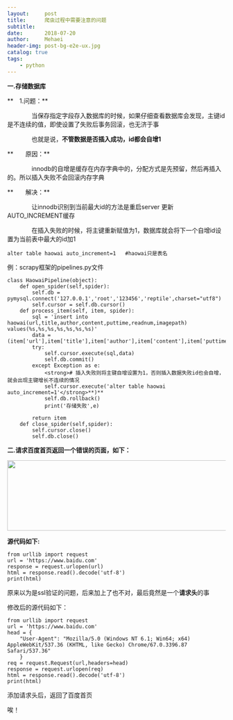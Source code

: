 ```yaml
---
layout:     post
title:      爬虫过程中需要注意的问题
subtitle:   
date:       2018-07-20
author:     Mehaei
header-img: post-bg-e2e-ux.jpg
catalog: true
tags:
    - python
---
```

**一.存储数据库**

**　1.问题：**

　　　　当保存指定字段存入数据库的时候，如果仔细查看数据库会发现，主键id是不连续的值，即使设置了失败后事务回滚，也无济于事

　　　　也就是说，**不管数据是否插入成功，id都会自增1**

**　　原因：**

　　　　innodb的自增是缓存在内存字典中的，分配方式是先预留，然后再插入的。所以插入失败不会回滚内存字典

**　　解决：**

　　　　让innodb识别到当前最大id的方法是重启server 更新AUTO_INCREMENT缓存

　　　　在插入失败的时候，将主键重新赋值为1，数据库就会将下一个自增id设置为当前表中最大的id加1

```
alter table haowai auto_increment=1   #haowai只是表名
```

例：scrapy框架的pipelines.py文件

```
class HaowaiPipeline(object):
    def open_spider(self,spider):
        self.db = pymysql.connect('127.0.0.1','root','123456','reptile',charset="utf8")
        self.cursor = self.db.cursor()
    def process_item(self, item, spider):
        sql = 'insert into haowai(url,title,author,content,puttime,readnum,imagepath) values(%s,%s,%s,%s,%s,%s,%s)'
        data = (item['url'],item['title'],item['author'],item['content'],item['puttime'],item['readNum'],item['imagePath'])
        try:
            self.cursor.execute(sql,data)
            self.db.commit()
        except Exception as e:
            <strong># 插入失败则将主键自增设置为1，否则插入数据失败id也会自增，就会出现主键增长不连续的情况
            self.cursor.execute('alter table haowai auto_increment=1'</strong>**)**
            self.db.rollback()
            print('存储失败',e)

        return item
    def close_spider(self,spider):
        self.cursor.close()
        self.db.close()
```

**二.请求百度首页返回一个错误的页面，如下：**

<img src="https://images2018.cnblogs.com/blog/1432315/201807/1432315-20180723172614947-744518631.png" alt="" width="576" height="162" />

**源代码如下:**

```
from urllib import request
url = 'https://www.baidu.com'
response = request.urlopen(url)
html = response.read().decode('utf-8')
print(html)
```

原来以为是ssl验证的问题，后来加上了也不对，最后竟然是一个**请求头**的事

修改后的源代码如下： 

```
from urllib import request
url = 'https://www.baidu.com'
head = {
    "User-Agent": "Mozilla/5.0 (Windows NT 6.1; Win64; x64) AppleWebKit/537.36 (KHTML, like Gecko) Chrome/67.0.3396.87 Safari/537.36"
    }
req = request.Request(url,headers=head)
response = request.urlopen(req)
html = response.read().decode('utf-8')
print(html)
```

添加请求头后，返回了百度首页

唉！
